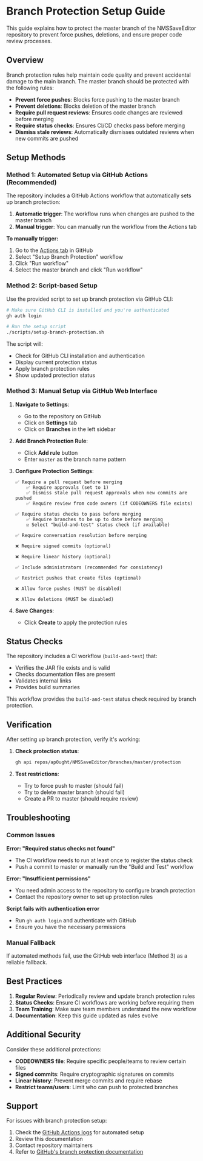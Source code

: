 # Branch Protection Setup Guide

This guide explains how to protect the master branch of the NMSSaveEditor repository to prevent force pushes, deletions, and ensure proper code review processes.

## Overview

Branch protection rules help maintain code quality and prevent accidental damage to the main branch. The master branch should be protected with the following rules:

- **Prevent force pushes**: Blocks force pushing to the master branch
- **Prevent deletions**: Blocks deletion of the master branch  
- **Require pull request reviews**: Ensures code changes are reviewed before merging
- **Require status checks**: Ensures CI/CD checks pass before merging
- **Dismiss stale reviews**: Automatically dismisses outdated reviews when new commits are pushed

## Setup Methods

### Method 1: Automated Setup via GitHub Actions (Recommended)

The repository includes a GitHub Actions workflow that automatically sets up branch protection:

1. **Automatic trigger**: The workflow runs when changes are pushed to the master branch
2. **Manual trigger**: You can manually run the workflow from the Actions tab

**To manually trigger:**
1. Go to the [Actions tab](../../actions) in GitHub
2. Select "Setup Branch Protection" workflow
3. Click "Run workflow" 
4. Select the master branch and click "Run workflow"

### Method 2: Script-based Setup

Use the provided script to set up branch protection via GitHub CLI:

```bash
# Make sure GitHub CLI is installed and you're authenticated
gh auth login

# Run the setup script
./scripts/setup-branch-protection.sh
```

The script will:
- Check for GitHub CLI installation and authentication
- Display current protection status
- Apply branch protection rules
- Show updated protection status

### Method 3: Manual Setup via GitHub Web Interface

1. **Navigate to Settings**:
   - Go to the repository on GitHub
   - Click on **Settings** tab
   - Click on **Branches** in the left sidebar

2. **Add Branch Protection Rule**:
   - Click **Add rule** button
   - Enter `master` as the branch name pattern

3. **Configure Protection Settings**:
   ```
   ✅ Require a pull request before merging
       ✅ Require approvals (set to 1)
       ✅ Dismiss stale pull request approvals when new commits are pushed
       ✅ Require review from code owners (if CODEOWNERS file exists)
   
   ✅ Require status checks to pass before merging
       ✅ Require branches to be up to date before merging
       ☑️ Select "build-and-test" status check (if available)
   
   ✅ Require conversation resolution before merging
   
   ❌ Require signed commits (optional)
   
   ❌ Require linear history (optional)
   
   ✅ Include administrators (recommended for consistency)
   
   ✅ Restrict pushes that create files (optional)
   
   ❌ Allow force pushes (MUST be disabled)
   
   ❌ Allow deletions (MUST be disabled)
   ```

4. **Save Changes**:
   - Click **Create** to apply the protection rules

## Status Checks

The repository includes a CI workflow (`build-and-test`) that:
- Verifies the JAR file exists and is valid
- Checks documentation files are present
- Validates internal links
- Provides build summaries

This workflow provides the `build-and-test` status check required by branch protection.

## Verification

After setting up branch protection, verify it's working:

1. **Check protection status**:
   ```bash
   gh api repos/ap0ught/NMSSaveEditor/branches/master/protection
   ```

2. **Test restrictions**:
   - Try to force push to master (should fail)
   - Try to delete master branch (should fail)
   - Create a PR to master (should require review)

## Troubleshooting

### Common Issues

**Error: "Required status checks not found"**
- The CI workflow needs to run at least once to register the status check
- Push a commit to master or manually run the "Build and Test" workflow

**Error: "Insufficient permissions"**
- You need admin access to the repository to configure branch protection
- Contact the repository owner to set up protection rules

**Script fails with authentication error**
- Run `gh auth login` and authenticate with GitHub
- Ensure you have the necessary permissions

### Manual Fallback

If automated methods fail, use the GitHub web interface (Method 3) as a reliable fallback.

## Best Practices

1. **Regular Review**: Periodically review and update branch protection rules
2. **Status Checks**: Ensure CI workflows are working before requiring them
3. **Team Training**: Make sure team members understand the new workflow
4. **Documentation**: Keep this guide updated as rules evolve

## Additional Security

Consider these additional protections:

- **CODEOWNERS file**: Require specific people/teams to review certain files
- **Signed commits**: Require cryptographic signatures on commits
- **Linear history**: Prevent merge commits and require rebase
- **Restrict teams/users**: Limit who can push to protected branches

## Support

For issues with branch protection setup:
1. Check the [GitHub Actions logs](../../actions) for automated setup
2. Review this documentation
3. Contact repository maintainers
4. Refer to [GitHub's branch protection documentation](https://docs.github.com/en/repositories/configuring-branches-and-merges-in-your-repository/defining-the-mergeability-of-pull-requests/about-protected-branches)